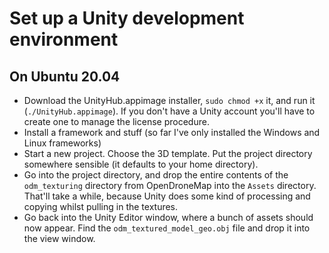 # Set up a Unity development environment

## On Ubuntu 20.04
- Download the UnityHub.appimage installer, ```sudo chmod +x``` it, and run it (```./UnityHub.appimage```). If you don't have a Unity account you'll have to create one to manage the license procedure.
- Install a framework and stuff (so far I've only installed the Windows and Linux frameworks)
- Start a new project. Choose the 3D template. Put the project directory somewhere sensible (it defaults to your home directory).
- Go into the project directory, and drop the entire contents of the ```odm_texturing``` directory from OpenDroneMap into the ```Assets``` directory. That'll take a while, because Unity does some kind of processing and copying whilst pulling in the textures.
- Go back into the Unity Editor window, where a bunch of assets should now appear. Find the ```odm_textured_model_geo.obj``` file and drop it into the view window.  